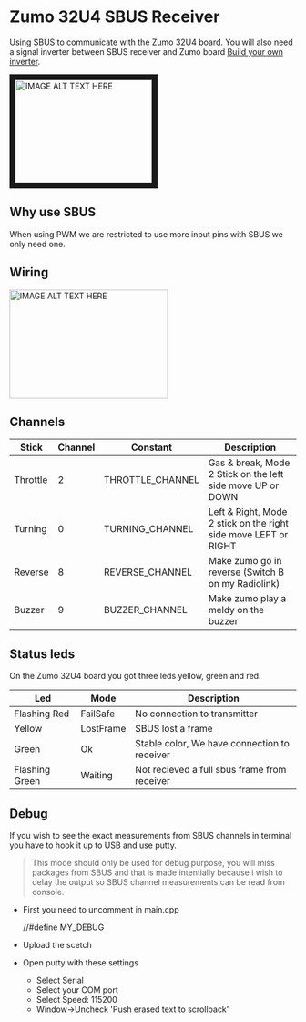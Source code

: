 # Zumo 32U4 SBUS Receiver

Using SBUS to communicate with the Zumo 32U4 board. 
You will also need a signal inverter between SBUS receiver and Zumo board [Build your own inverter](https://www.ernstc.dk/arduino/sbus.html).

<a href="http://www.youtube.com/watch?feature=player_embedded&v=1ch4kT6wLfE
" target="_blank"><img src="http://img.youtube.com/vi/1ch4kT6wLfE/0.jpg" 
alt="IMAGE ALT TEXT HERE" width="240" height="180" border="10" /></a>

## Why use SBUS

When using PWM we are restricted to use more input pins with SBUS we only need one.

## Wiring

<a href="https://user-images.githubusercontent.com/16755871/82107092-64dcd680-9725-11ea-99ec-610cd2e3c9df.png
" target="_blank"><img src="https://user-images.githubusercontent.com/16755871/82107092-64dcd680-9725-11ea-99ec-610cd2e3c9df.png" 
alt="IMAGE ALT TEXT HERE" width="278" height="190" /></a>

## Channels 

| Stick    | Channel | Constant         | Description                                                     |
| -------- | ------- | ---------------- | --------------------------------------------------------------- |
| Throttle | 2       | THROTTLE_CHANNEL | Gas & break, Mode 2 Stick on the left side move UP or DOWN      |
| Turning  | 0       | TURNING_CHANNEL  | Left & Right, Mode 2 stick on the right side move LEFT or RIGHT |
| Reverse  | 8       | REVERSE_CHANNEL  | Make zumo go in reverse (Switch B on my Radiolink)              |
| Buzzer   | 9       | BUZZER_CHANNEL   | Make zumo play a meldy on the buzzer                            |

## Status leds

On the Zumo 32U4 board you got three leds yellow, green and red.

| Led            | Mode      | Description                                  |
| -------------- | --------- | -------------------------------------------- |
| Flashing Red   | FailSafe  | No connection to transmitter                 |
| Yellow         | LostFrame | SBUS lost a frame                            |
| Green          | Ok        | Stable color, We have connection to receiver |
| Flashing Green | Waiting   | Not recieved a full sbus frame from receiver |


## Debug

If you wish to see the exact measurements from SBUS channels in terminal you have to hook it up to USB and use putty.

>This mode should only be used for debug purpose, you will miss packages from SBUS and that is made intentially because i wish to delay the output so SBUS channel measurements can be read from console.


* First you need to uncomment in main.cpp

    //#define MY_DEBUG 

* Upload the scetch

* Open putty with these settings
   
    - Select Serial
    - Select your COM port
    - Select Speed: 115200
    - Window->Uncheck 'Push erased text to scrollback'
